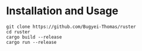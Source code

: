 # Installation and Usage
`git clone https://github.com/Bugyei-Thomas/ruster`<br>
`cd ruster`<br>
`cargo build --release`<br>
`cargo run --release`
